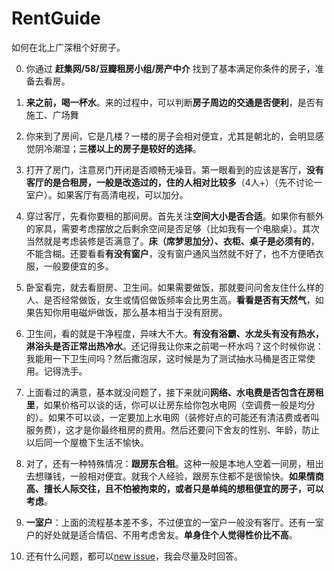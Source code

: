 # RentGuide
如何在北上广深租个好房子。

0. 你通过 **赶集网/58/豆瓣租房小组/房产中介** 找到了基本满足你条件的房子，准备去看房。

1. **来之前，喝一杯水**。来的过程中，可以判断**房子周边的交通是否便利**，是否有施工、广场舞

2. 你来到了房间，它是几楼？一楼的房子会相对便宜，尤其是朝北的，会明显感觉阴冷潮湿；**三楼以上的房子是较好的选择**。

3. 打开了房门，注意房门开闭是否顺畅无噪音。第一眼看到的应该是客厅，**没有客厅的是合租房，一般是改造过的，住的人相对比较多**（4人+）（先不讨论一室户）。如果客厅有高清电视，可以加分。

4. 穿过客厅，先看你要租的那间房。首先关注**空间大小是否合适**。如果你有额外的家具，需要考虑摆放之后剩余空间是否足够（比如我有一个电脑桌）。其次当然就是考虑装修是否满意了。**床（席梦思加分）、衣柜、桌子是必须有的**，不能含糊。还要看看**有没有窗户**，没有窗户通风当然就不好了，也不方便晒衣服，一般要便宜的多。

5. 卧室看完，就去看厨房、卫生间。如果需要做饭，那就要问问舍友住什么样的人、是否经常做饭，女生或情侣做饭频率会比男生高。**看看是否有天然气**，如果告知你用电磁炉做饭，那么基本相当于没有厨房。

6. 卫生间，看的就是干净程度，异味大不大。**有没有浴霸、水龙头有没有热水，淋浴头是否正常出热冷水**。还记得我让你来之前喝一杯水吗？这个时候你说：我能用一下卫生间吗？然后撒泡尿，这时候是为了测试抽水马桶是否正常使用。记得洗手。

7. 上面看过的满意，基本就没问题了，接下来就问**网络、水电费是否包含在房租里**，如果价格可以谈的话，你可以让房东给你包水电网（空调费一般是均分的）。如果不可以谈，一定要加上水电网（装修好点的可能还有清洁费或者叫服务费），这才是你最终租房的费用。然后还要问下舍友的性别、年龄，防止以后同一个屋檐下生活不愉快。

8. 对了，还有一种特殊情况：**跟房东合租**。这种一般是本地人空着一间房，租出去想赚钱，一般相对便宜。就我个人经验，跟房东住都不是很愉快。**如果情商高、擅长人际交往，且不怕被拘束的，或者只是单纯的想租便宜的房子，可以考虑**。

9. **一室户**：上面的流程基本差不多，不过便宜的一室户一般没有客厅。还有一室户的好处就是适合情侣、不用考虑舍友。**单身住个人觉得性价比不高**。

10. 还有什么问题，都可以[new issue](https://github.com/DanteAndroid/RentGuide/issues/new)，我会尽量及时回答。